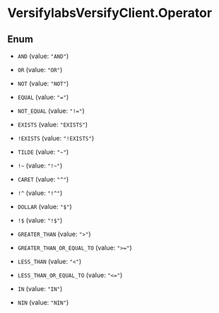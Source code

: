 # VersifylabsVersifyClient.Operator

## Enum


* `AND` (value: `"AND"`)

* `OR` (value: `"OR"`)

* `NOT` (value: `"NOT"`)

* `EQUAL` (value: `"="`)

* `NOT_EQUAL` (value: `"!="`)

* `EXISTS` (value: `"EXISTS"`)

* `!EXISTS` (value: `"!EXISTS"`)

* `TILDE` (value: `"~"`)

* `!~` (value: `"!~"`)

* `CARET` (value: `"^"`)

* `!^` (value: `"!^"`)

* `DOLLAR` (value: `"$"`)

* `!$` (value: `"!$"`)

* `GREATER_THAN` (value: `">"`)

* `GREATER_THAN_OR_EQUAL_TO` (value: `">="`)

* `LESS_THAN` (value: `"<"`)

* `LESS_THAN_OR_EQUAL_TO` (value: `"<="`)

* `IN` (value: `"IN"`)

* `NIN` (value: `"NIN"`)


